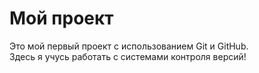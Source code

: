 # Мой проект

Это мой первый проект с использованием Git и GitHub.  
Здесь я учусь работать с системами контроля версий!

